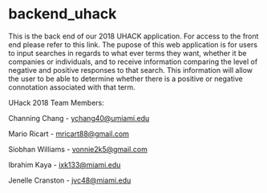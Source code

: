 # backend_uhack
This is the back end of our 2018 UHACK application. For access to the front end please refer to this link. The pupose of this web application is for users to input searches in regards to what ever terms they want, whether it be companies or individuals, and to receive information comparing the level of negative and positive responses to that search. This information will allow the user to be able to determine whether there is a positive or negative connotation associated with that term.

UHack 2018 Team Members:

Channing Chang - ychang40@umiami.edu

Mario Ricart - mricart88@gmail.com

Siobhan Williams - vonnie2k5@gmail.com

Ibrahim Kaya - ixk133@miami.edu

Jenelle Cranston - jvc48@miami.edu
